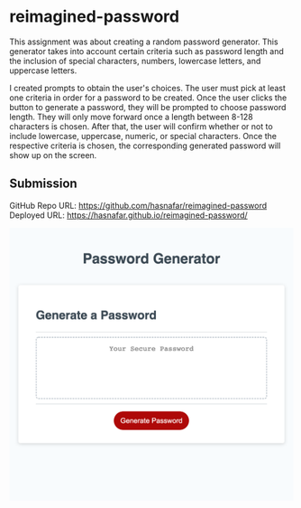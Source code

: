 # reimagined-password
This assignment was about creating a random password generator. This generator takes into account certain criteria such as password length and the inclusion of special characters, numbers, lowercase letters, and uppercase letters.

I created prompts to obtain the user's choices. The user must pick at least one criteria in order for a password to be created. Once the user clicks the button to generate a password, they will be prompted to choose password length. They will only move forward once a length between 8-128 characters is chosen. After that, the user will confirm whether or not to include lowercase, uppercase, numeric, or special characters. Once the respective criteria is chosen, the corresponding generated password will show up on the screen.

## Submission
GitHub Repo URL: https://github.com/hasnafar/reimagined-password
Deployed URL: https://hasnafar.github.io/reimagined-password/

![Website Screenshot](reimagined-password.png) 